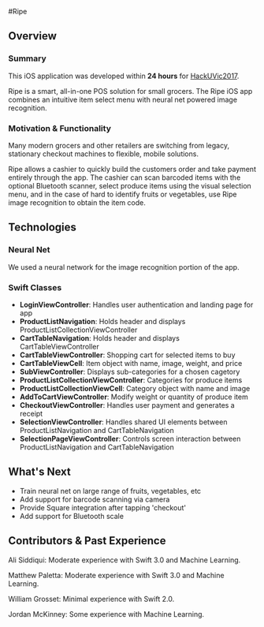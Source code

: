 #Ripe
## Overview

### Summary
This iOS application was developed within **24 hours** for [HackUVic2017](http://17w.hackuvic.com/).

Ripe is a smart, all-in-one POS solution for small grocers. The Ripe iOS app combines an intuitive item select menu with neural net powered image recognition.

### Motivation & Functionality
Many modern grocers and other retailers are switching from legacy, stationary checkout machines to flexible, mobile solutions.

Ripe allows a cashier to quickly build the customers order and take payment entirely through the app. The cashier can scan barcoded items with the optional Bluetooth scanner, select produce items using the visual selection menu, and in the case of hard to identify fruits or vegetables, use Ripe image recognition to obtain the item code.

## Technologies

### Neural Net
We used a neural network for the image recognition portion of the app. 

### Swift Classes
* **LoginViewController**: Handles user authentication and landing page for app
* **ProductListNavigation**: Holds header and displays ProductListCollectionViewController
* **CartTableNavigation**: Holds header and displays CartTableViewController
* **CartTableViewController**: Shopping cart for selected items to buy
* **CartTableViewCell**: Item object with name, image, weight, and price
* **SubViewController**: Displays sub-categories for a chosen cagetory
* **ProductListCollectionViewController**: Categories for produce items
* **ProductListCollectionViewCell**: Category object with name and image
* **AddToCartViewController**: Modify weight or quantity of produce item
* **CheckoutViewController**: Handles user payment and generates a receipt
* **SelectionViewController**: Handles shared UI elements between ProductListNavigation and CartTableNavigation
* **SelectionPageViewController**: Controls screen interaction between ProductListNavigation and CartTableNavigation

## What's Next
* Train neural net on large range of fruits, vegetables, etc
* Add support for barcode scanning via camera
* Provide Square integration after tapping 'checkout'
* Add support for Bluetooth scale

## Contributors & Past Experience
Ali Siddiqui: Moderate experience with Swift 3.0 and Machine Learning.

Matthew Paletta: Moderate experience with Swift 3.0 and Machine Learning.

William Grosset: Minimal experience with Swift 2.0.

Jordan McKinney: Some experience with Machine Learning.
